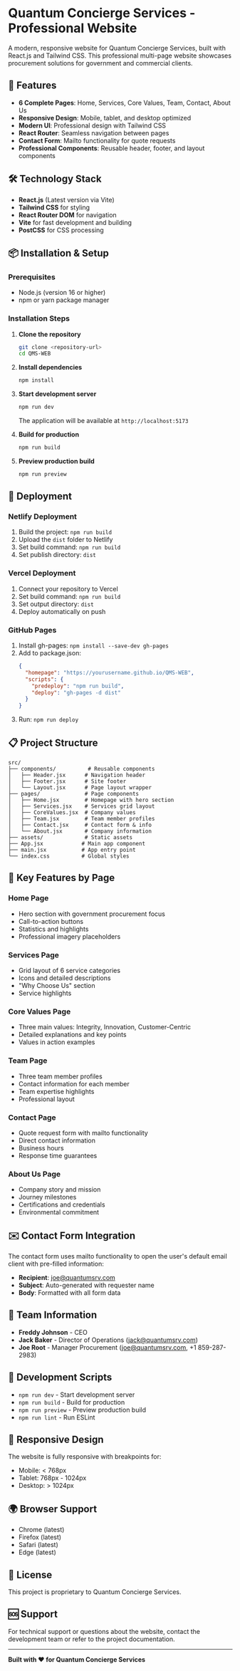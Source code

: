 # Quantum Concierge Services - Professional Website

A modern, responsive website for Quantum Concierge Services, built with React.js and Tailwind CSS. This professional multi-page website showcases procurement solutions for government and commercial clients.

## 🌟 Features

- **6 Complete Pages**: Home, Services, Core Values, Team, Contact, About Us
- **Responsive Design**: Mobile, tablet, and desktop optimized
- **Modern UI**: Professional design with Tailwind CSS
- **React Router**: Seamless navigation between pages
- **Contact Form**: Mailto functionality for quote requests
- **Professional Components**: Reusable header, footer, and layout components

## 🛠️ Technology Stack

- **React.js** (Latest version via Vite)
- **Tailwind CSS** for styling
- **React Router DOM** for navigation
- **Vite** for fast development and building
- **PostCSS** for CSS processing

## 📦 Installation & Setup

### Prerequisites
- Node.js (version 16 or higher)
- npm or yarn package manager

### Installation Steps

1. **Clone the repository**
   ```bash
   git clone <repository-url>
   cd QMS-WEB
   ```

2. **Install dependencies**
   ```bash
   npm install
   ```

3. **Start development server**
   ```bash
   npm run dev
   ```
   The application will be available at `http://localhost:5173`

4. **Build for production**
   ```bash
   npm run build
   ```

5. **Preview production build**
   ```bash
   npm run preview
   ```

## 🚀 Deployment

### Netlify Deployment
1. Build the project: `npm run build`
2. Upload the `dist` folder to Netlify
3. Set build command: `npm run build`
4. Set publish directory: `dist`

### Vercel Deployment
1. Connect your repository to Vercel
2. Set build command: `npm run build`
3. Set output directory: `dist`
4. Deploy automatically on push

### GitHub Pages
1. Install gh-pages: `npm install --save-dev gh-pages`
2. Add to package.json:
   ```json
   {
     "homepage": "https://yourusername.github.io/QMS-WEB",
     "scripts": {
       "predeploy": "npm run build",
       "deploy": "gh-pages -d dist"
     }
   }
   ```
3. Run: `npm run deploy`

## 📋 Project Structure

```
src/
├── components/          # Reusable components
│   ├── Header.jsx      # Navigation header
│   ├── Footer.jsx      # Site footer
│   └── Layout.jsx      # Page layout wrapper
├── pages/              # Page components
│   ├── Home.jsx        # Homepage with hero section
│   ├── Services.jsx    # Services grid layout
│   ├── CoreValues.jsx  # Company values
│   ├── Team.jsx        # Team member profiles
│   ├── Contact.jsx     # Contact form & info
│   └── About.jsx       # Company information
├── assets/             # Static assets
├── App.jsx            # Main app component
├── main.jsx           # App entry point
└── index.css          # Global styles
```

## 🎨 Key Features by Page

### Home Page
- Hero section with government procurement focus
- Call-to-action buttons
- Statistics and highlights
- Professional imagery placeholders

### Services Page
- Grid layout of 6 service categories
- Icons and detailed descriptions
- "Why Choose Us" section
- Service highlights

### Core Values Page
- Three main values: Integrity, Innovation, Customer-Centric
- Detailed explanations and key points
- Values in action examples

### Team Page
- Three team member profiles
- Contact information for each member
- Team expertise highlights
- Professional layout

### Contact Page
- Quote request form with mailto functionality
- Direct contact information
- Business hours
- Response time guarantees

### About Us Page
- Company story and mission
- Journey milestones
- Certifications and credentials
- Environmental commitment

## ✉️ Contact Form Integration

The contact form uses mailto functionality to open the user's default email client with pre-filled information:

- **Recipient**: joe@quantumsrv.com
- **Subject**: Auto-generated with requester name
- **Body**: Formatted with all form data

## 🎯 Team Information

- **Freddy Johnson** - CEO
- **Jack Baker** - Director of Operations (jack@quantumsrv.com)
- **Joe Root** - Manager Procurement (joe@quantumsrv.com, +1 859-287-2983)

## 🔧 Development Scripts

- `npm run dev` - Start development server
- `npm run build` - Build for production
- `npm run preview` - Preview production build
- `npm run lint` - Run ESLint

## 📱 Responsive Design

The website is fully responsive with breakpoints for:
- Mobile: < 768px
- Tablet: 768px - 1024px
- Desktop: > 1024px

## 🌍 Browser Support

- Chrome (latest)
- Firefox (latest)
- Safari (latest)
- Edge (latest)

## 📄 License

This project is proprietary to Quantum Concierge Services.

## 🆘 Support

For technical support or questions about the website, contact the development team or refer to the project documentation.

---

**Built with ❤️ for Quantum Concierge Services**
